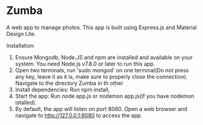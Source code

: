 # Zumba
A web app to manage photos.
This app is built using Express.js and Material Design Lite.

Installation:
1. Ensure Mongodb, Node.JS and npm are installed and available on your system. You need Node.js v7.8.0 or later to run this app.
2. Open two terminals, run 'sudo mongod' on one terminal(Do not press any key, leave it as it is, 
make sure to properly close the connection). Navigate to the directory Zumba in th other
3. Install dependencies: Run npm install,
4. Start the app: Run node app.js or nodemon app.js(If you have nodemon istalled).
5. By default, the app will listen on port 8080. Open a web browser and navigate to http://127.0.0.1:8080 to access the app.
